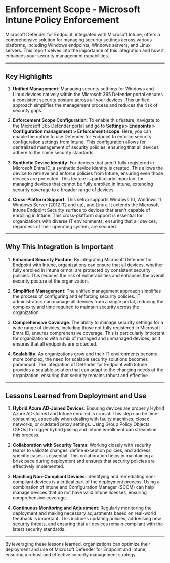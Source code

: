 # Enforcement Scope - Microsoft Intune Policy Enforcement

Microsoft Defender for Endpoint, integrated with Microsoft Intune, offers a comprehensive solution for managing security settings across various platforms, including Windows endpoints, Windows servers, and Linux servers. This report delves into the importance of this integration and how it enhances your security management capabilities.

---
## Key Highlights

1. **Unified Management**: 
   Managing security settings for Windows and Linux devices natively within the Microsoft 365 Defender portal ensures a consistent security posture across all your devices. This unified approach simplifies the management process and reduces the risk of security gaps.

2. **Enforcement Scope Configuration**: 
   To enable this feature, navigate to the Microsoft 365 Defender portal and go to **Settings > Endpoints > Configuration management > Enforcement scope**. Here, you can enable the option to use Defender for Endpoint to enforce security configuration settings from Intune. This configuration allows for centralized management of security policies, ensuring that all devices adhere to the same security standards.

3. **Synthetic Device Identity**: 
   For devices that aren't fully registered in Microsoft Entra ID, a synthetic device identity is created. This allows the device to retrieve and enforce policies from Intune, ensuring even those devices are protected. This feature is particularly important for managing devices that cannot be fully enrolled in Intune, extending security coverage to a broader range of devices.

4. **Cross-Platform Support**: 
   This setup supports Windows 10, Windows 11, Windows Server (2012 R2 and up), and Linux. It extends the Microsoft Intune Endpoint Security surface to devices that aren't capable of enrolling in Intune. This cross-platform support is essential for organizations with diverse IT environments, ensuring that all devices, regardless of their operating system, are secured.

---
## Why This Integration is Important

1. **Enhanced Security Posture**: 
   By integrating Microsoft Defender for Endpoint with Intune, organizations can ensure that all devices, whether fully enrolled in Intune or not, are protected by consistent security policies. This reduces the risk of vulnerabilities and enhances the overall security posture of the organization.

2. **Simplified Management**: 
   The unified management approach simplifies the process of configuring and enforcing security policies. IT administrators can manage all devices from a single portal, reducing the complexity and time required to maintain security across the organization.

3. **Comprehensive Coverage**: 
   The ability to manage security settings for a wide range of devices, including those not fully registered in Microsoft Entra ID, ensures comprehensive coverage. This is particularly important for organizations with a mix of managed and unmanaged devices, as it ensures that all endpoints are protected.

4. **Scalability**: 
   As organizations grow and their IT environments become more complex, the need for scalable security solutions becomes paramount. The integration of Defender for Endpoint with Intune provides a scalable solution that can adapt to the changing needs of the organization, ensuring that security remains robust and effective.

---
## Lessons Learned from Deployment and Use

1. **Hybrid Azure AD-Joined Devices**: 
   Ensuring devices are properly Hybrid Azure AD-Joined and Intune enrolled is crucial. This step can be time-consuming, especially when dealing with faulty machines, closed networks, or outdated proxy settings. Using Group Policy Objects (GPOs) to trigger hybrid joining and Intune enrollment can streamline this process.

2. **Collaboration with Security Teams**: 
   Working closely with security teams to validate changes, define exception policies, and address specific cases is essential. This collaboration helps in maintaining a brisk pace during deployment and ensures that security policies are effectively implemented.

3. **Handling Non-Compliant Devices**: 
   Identifying and remediating non-compliant devices is a critical part of the deployment process. Using a combination of Intune and Configuration Manager (SCCM) can help manage devices that do not have valid Intune licenses, ensuring comprehensive coverage.

4. **Continuous Monitoring and Adjustment**: 
   Regularly monitoring the deployment and making necessary adjustments based on real-world feedback is important. This includes updating policies, addressing new security threats, and ensuring that all devices remain compliant with the latest security standards.

---

By leveraging these lessons learned, organizations can optimize their deployment and use of Microsoft Defender for Endpoint and Intune, ensuring a robust and effective security management strategy.